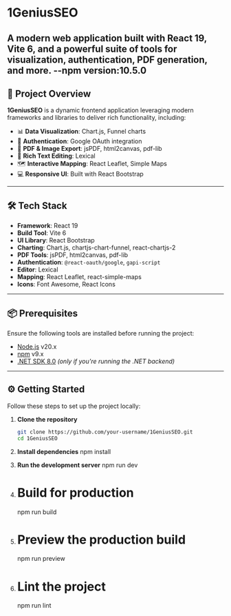 # 1GeniusSEO

A modern web application built with React 19, Vite 6, and a powerful suite of tools for visualization, authentication, PDF generation, and more.
--npm version:10.5.0
---

## 🚀 Project Overview

**1GeniusSEO** is a dynamic frontend application leveraging modern frameworks and libraries to deliver rich functionality, including:

- 📊 **Data Visualization**: Chart.js, Funnel charts
- 🔐 **Authentication**: Google OAuth integration
- 📄 **PDF & Image Export**: jsPDF, html2canvas, pdf-lib
- 📝 **Rich Text Editing**: Lexical
- 🗺️ **Interactive Mapping**: React Leaflet, Simple Maps
- 💻 **Responsive UI**: Built with React Bootstrap

---

## 🛠️ Tech Stack

- **Framework**: React 19
- **Build Tool**: Vite 6
- **UI Library**: React Bootstrap
- **Charting**: Chart.js, chartjs-chart-funnel, react-chartjs-2
- **PDF Tools**: jsPDF, html2canvas, pdf-lib
- **Authentication**: `@react-oauth/google`, `gapi-script`
- **Editor**: Lexical
- **Mapping**: React Leaflet, react-simple-maps
- **Icons**: Font Awesome, React Icons

---

## 📦 Prerequisites

Ensure the following tools are installed before running the project:

- [Node.js](https://nodejs.org/) v20.x
- [npm](https://www.npmjs.com/) v9.x
- [.NET SDK 8.0](https://dotnet.microsoft.com/en-us/download/dotnet/8.0) _(only if you're running the .NET backend)_

---

## ⚙️ Getting Started

Follow these steps to set up the project locally:

1. **Clone the repository**

   ```bash
   git clone https://github.com/your-username/1GeniusSEO.git
   cd 1GeniusSEO
   ```

2. **Install dependencies**
   npm install

3. **Run the development server**
   npm run dev

4. # Build for production

   npm run build

5. # Preview the production build
   npm run preview
6. # Lint the project
   npm run lint
